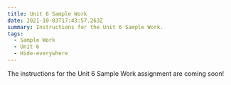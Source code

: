 ```yaml
---
title: Unit 6 Sample Work
date: 2021-10-03T17:43:57.263Z
summary: Instructions for the Unit 6 Sample Work.
tags:
  - Sample Work
  - Unit 6
  - Hide-everywhere
---
```


The instructions for the Unit 6 Sample Work assignment are coming soon!
